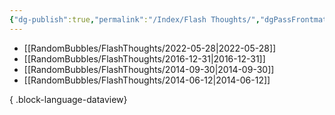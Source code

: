 ```yaml
---
{"dg-publish":true,"permalink":"/Index/Flash Thoughts/","dgPassFrontmatter":true,"noteIcon":""}
---
```


- [[RandomBubbles/FlashThoughts/2022-05-28\|2022-05-28]]
- [[RandomBubbles/FlashThoughts/2016-12-31\|2016-12-31]]
- [[RandomBubbles/FlashThoughts/2014-09-30\|2014-09-30]]
- [[RandomBubbles/FlashThoughts/2014-06-12\|2014-06-12]]

{ .block-language-dataview}